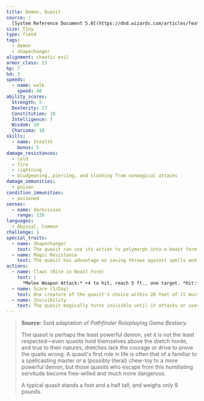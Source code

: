 ```yaml
---
title: Demon, Quasit
source: |
  [System Reference Document 5.0](https://dnd.wizards.com/articles/features/systems-reference-document-srd)
size: Tiny
type: fiend
tags:
  - demon
  - shapechanger
alignment: chaotic evil
armor_class: 13
hp: 7
hd: 3
speeds:
  - name: walk
    speed: 40
ability_scores:
  Strength: 5
  Dexterity: 17
  Constitution: 10
  Intelligence: 7
  Wisdom: 10
  Charisma: 10
skills:
  - name: Stealth
    bonus: 5
damage_resistances:
  - cold
  - fire
  - lightning
  - bludgeoning, piercing, and slashing from nonmagical attacks
damage_immunities:
  - poison
condition_immunities:
  - poisoned
senses:
  - name: darkvision
    range: 120
languages:
  - Abyssal, Common
challenge: 1
special_traits:
  - name: Shapechanger
    text: The quasit can use its action to polymorph into a beast form that resembles a bat (speed 10 ft., fly 40 ft.), a centipede (speed 40 ft., climb 40 ft.), or a toad (speed 40 ft., swim 40 ft.), or back into its true form. Its statistics are the same in each form, except for the speed changes noted. Any equipment it is wearing or carrying isn't transformed. It reverts to its true form if it dies.
  - name: Magic Resistance
    text: The quasit has advantage on saving throws against spells and other magical effects.
actions:
  - name: Claws (Bite in Beast Form)
    text: |
      *Melee Weapon Attack:* +4 to hit, reach 5 ft., one target. *Hit:* 5 (1d4 + 3) piercing damage, and the target must succeed on a DC 10 Constitution saving throw or take 5 (2d4) poison damage and become poisoned for 1 minute. The target can repeat the saving throw at the end of each of its turns, ending the effect on itself on a success.
  - name: Scare (1/Day)
    text: One creature of the quasit's choice within 20 feet of it must succeed on a DC 10 Wisdom saving throw or be frightened for 1 minute. The target can repeat the saving throw at the end of each of its turns, with disadvantage if the quasit is within line of sight, ending the effect on itself on a success.
  - name: Invisibility
    text: The quasit magically turns invisible until it attacks or uses Scare, or until its concentration ends (as if concentrating on a spell). Any equipment the quasit wears or carries is invisible with it.
---
```


> **Source:** 5srd adaptation of *Pathfinder Roleplaying Game Bestiary*.
>
> The quasit is perhaps the least powerful demon, yet it is not the least respected—even quasits hold themselves above the dretch horde, and true to their natures, dretches lack the courage or drive to prove the quaits wrong. A quasit's first role in life is often that of a familiar to a spellcasting master or a (possibly literal) chew-toy to a more powerful demon, but those quasits who escape from this humiliating servitude become free-willed and much more dangerous.
>
> A typical quasit stands a foot and a half tall, and weighs only 8 pounds.
